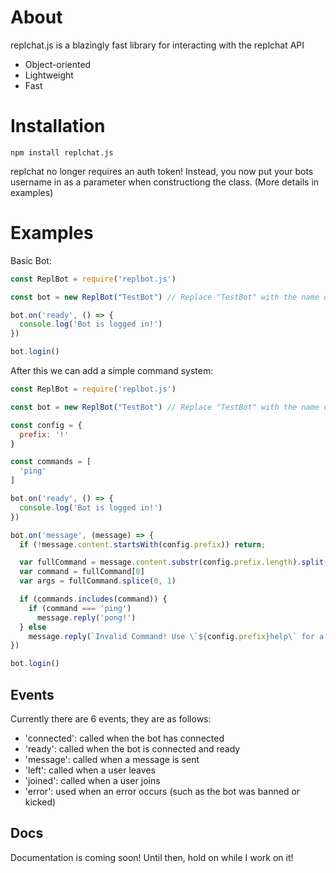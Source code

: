# About
replchat.js is a blazingly fast library for interacting with the replchat API
 - Object-oriented
 - Lightweight
 - Fast

# Installation
`npm install replchat.js`

replchat no longer requires an auth token! Instead, you now put your bots
username in as a parameter when constructiong the class. (More details in examples)

# Examples

Basic Bot:
```js
const ReplBot = require('replbot.js')

const bot = new ReplBot("TestBot") // Replace "TestBot" with the name of your bot

bot.on('ready', () => {
  console.log('Bot is logged in!')
})

bot.login()
```

After this we can add a simple command system:
```js
const ReplBot = require('replbot.js')

const bot = new ReplBot("TestBot") // Replace "TestBot" with the name of your bot

const config = {
  prefix: '!'
}

const commands = [
  'ping'
]

bot.on('ready', () => {
  console.log('Bot is logged in!')
})

bot.on('message', (message) => {
  if (!message.content.startsWith(config.prefix)) return;

  var fullCommand = message.content.substr(config.prefix.length).split(" ")
  var command = fullCommand[0]
  var args = fullCommand.splice(0, 1)

  if (commands.includes(command)) {
    if (command === 'ping')
      message.reply('pong!')
  } else
    message.reply(`Invalid Command! Use \`${config.prefix}help\` for a list of valid commands!`)
})

bot.login()
```

## Events
Currently there are 6 events, they are as follows:
- 'connected': called when the bot has connected
- 'ready': called when the bot is connected and ready
- 'message': called when a message is sent
- 'left': called when a user leaves
- 'joined': called when a user joins
- 'error': used when an error occurs (such as the bot was banned or kicked)

## Docs
Documentation is coming soon! Until then, hold on while I work on it!
